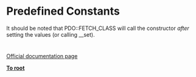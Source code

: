 # Predefined Constants



It should be noted that PDO::FETCH_CLASS will call the constructor *after* setting the values (or calling __set).  

#

[Official documentation page](https://www.php.net/manual/en/pdo.constants.php)

**[To root](/README.md)**